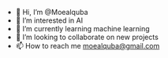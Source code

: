 - 👋 Hi, I’m @Moealquba
- 👀 I’m interested in AI
- 🌱 I’m currently learning machine learning
- 💞️ I’m looking to collaborate on new projects
- 📫 How to reach me moealquba@gmail.com

<!---
Moealquba/Moealquba is a ✨ special ✨ repository because its `README.md` (this file) appears on your GitHub profile.
You can click the Preview link to take a look at your changes.
--->
